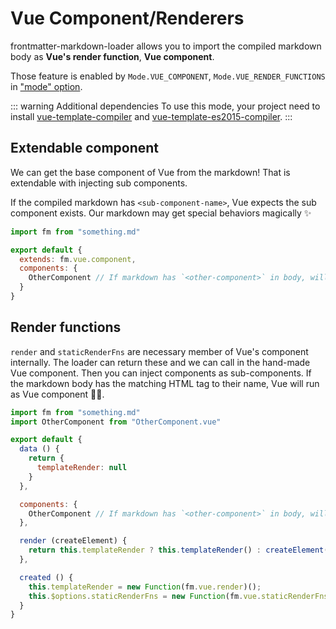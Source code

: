# Vue Component/Renderers

frontmatter-markdown-loader allows you to import the compiled markdown body as **Vue's render function**, **Vue component**.

Those feature is enabled by `Mode.VUE_COMPONENT`, `Mode.VUE_RENDER_FUNCTIONS` in ["mode" option](mode#vue-component).

::: warning Additional dependencies
To use this mode, your project need to install [vue-template-compiler](https://www.npmjs.com/package/vue-template-compiler) and [vue-template-es2015-compiler](https://www.npmjs.com/package/vue-template-es2015-compiler).
:::

## Extendable component

We can get the base component of Vue from the markdown! That is extendable with injecting sub components.

If the compiled markdown has `<sub-component-name>`, Vue expects the sub component exists. Our markdown may get special behaviors magically ✨

```js
import fm from "something.md"

export default {
  extends: fm.vue.component,
  components: {
    OtherComponent // If markdown has `<other-component>` in body, will work :)
  }
}
```

## Render functions

`render` and `staticRenderFns` are necessary member of Vue's component internally. The loader can return these and we can call in the hand-made Vue component. Then you can inject components as sub-components. If the markdown body has the matching HTML tag to their name, Vue will run as Vue component 🧙‍♀️.

```js
import fm from "something.md"
import OtherComponent from "OtherComponent.vue"

export default {
  data () {
    return {
      templateRender: null
    }
  },

  components: {
    OtherComponent // If markdown has `<other-component>` in body, will work :)
  },

  render (createElement) {
    return this.templateRender ? this.templateRender() : createElement("div", "Rendering");
  },

  created () {
    this.templateRender = new Function(fm.vue.render)();
    this.$options.staticRenderFns = new Function(fm.vue.staticRenderFns)();
  }
}
```
